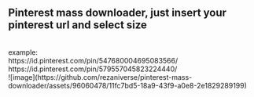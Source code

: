 <h2><b>Pinterest mass downloader, just insert your pinterest url and select size</b></h2> <br>
example:<br>
https://id.pinterest.com/pin/547680004695083566/
https://id.pinterest.com/pin/579557045823224440/
<br>
![image](https://github.com/rezaniverse/pinterest-mass-downloader/assets/96060478/11fc7bd5-18a9-43f9-a0e8-2e1829289199)
